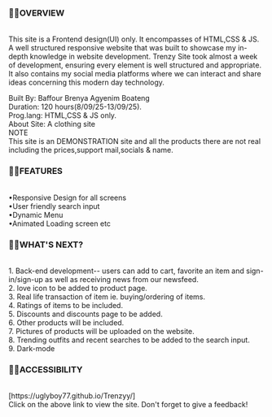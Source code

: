 <h3>⛓️‍💥OVERVIEW</h3><br>
This site is a Frontend design(UI) only. It encompasses of HTML,CSS & JS. <br> A well structured responsive website that was built to showcase my in-depth knowledge in website development.
Trenzy Site took almost a week of development, ensuring every element is well structured and appropriate.<br>
It also contains my social media platforms where we can interact and share ideas concerning this modern day technology. <br>

Built By: Baffour Brenya Agyenim Boateng <br>
Duration: 120 hours(8/09/25-13/09/25).<br>
Prog.lang: HTML,CSS & JS only. <br>
About Site: A clothing site <br>
NOTE <br>
This site is an DEMONSTRATION site and all the products there are not real including the prices,support mail,socials & name. <br>
<h3>⛓️‍💥FEATURES</h3> <br>
•Responsive Design for all screens <br>
•User friendly search input <br>
•Dynamic Menu <br>
•Animated Loading screen etc 
<br>
<h3>⛓️‍💥WHAT'S NEXT?</h3><br>
1. Back-end development-- users can add to cart, favorite an item and sign-in/sign-up as well as receiving news from our newsfeed.<br>
2. love icon to be added to product page. <br>
3. Real life transaction of item ie. buying/ordering of items.<br>
4. Ratings of items to be included.<br>
5. Discounts and discounts page to be added. <br>
6. Other products will be included.<br>
7. Pictures of products will be uploaded on the website.<br>
8. Trending outfits and recent searches to be added to the search input. <br>
9. Dark-mode <br> 
<h3>⛓️‍💥ACCESSIBILITY</h3><br>
[https://uglyboy77.github.io/Trenzyy/] <br>
Click on the above link to view the site. Don't forget to give a feedback!




